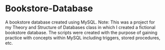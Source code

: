 # Bookstore-Database
A bookstore database created using MySQL.
Note: This was a project for my Theory and Structure of Databases class in which I created a fictional bookstore database.
The scripts were created with the purpose of gaining practice with concepts within MySQL including triggers, stored procedures, etc.
